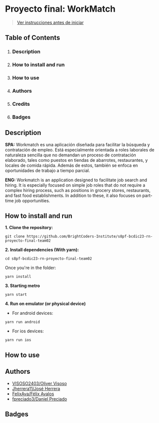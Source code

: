 # Proyecto final: WorkMatch

> [Ver instrucciones antes de iniciar](./instructions/instructions.md)

## Table of Contents
1. ### Description
2. ### How to install and run
3. ### How to use
4. ### Authors
5. ### Credits
6. ### Badges

## Description
**SPA:** Workmatch es una aplicación diseñada para facilitar la búsqueda y contratación de empleo. Está especialmente orientada a roles laborales de naturaleza sencilla que no demandan un proceso de contratación elaborado, tales como puestos en tiendas de abarrotes, restaurantes, y locales de comida rápida. Además de estos, también se enfoca en oportunidades de trabajo a tiempo parcial.

**ENG:** Workmatch is an application designed to facilitate job search and hiring. It is especially focused on simple job roles that do not require a complex hiring process, such as positions in grocery stores, restaurants, and fast food establishments. In addition to these, it also focuses on part-time job opportunities.

## How to install and run
**1. Clone the repository:**
```
git clone https://github.com/BrightCoders-Institute/s8pf-bcdic23-rn-proyecto-final-team02
```
**2. Install dependencies (With yarn):**
```
cd s8pf-bcdic23-rn-proyecto-final-team02
```
Once you're in the folder:
```
yarn install
```
**3. Starting metro** 
```
yarn start
```
**4. Run on emulator (or physical device)**
- For android devices:
```
yarn run android
```
- For ios devices:
```
yarn run ios
```

## How to use


## Authors
- [VISOSO2403/Oliver Visoso](https://github.com/VISOSO2403)
- [Jherrera11/José Herrera](https://github.com/Jherrera11)
- [FelixAva/Félix Avalos](https://github.com/FelixAva)
- [fpreciado3/Daniel Preciado](https://github.com/fpreciado3)

## Badges
